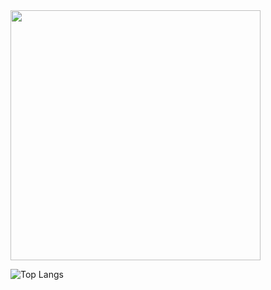 <img src="https://github-readme-stats.vercel.app/api?username=aidialam&show_icons=true&theme=dark" width="400">

![Top Langs](https://github-readme-stats.vercel.app/api/top-langs/?username=aididalam&hide_progress=true)

<!--
**aididalam/aididalam** is a ✨ _special_ ✨ repository because its `README.md` (this file) appears on your GitHub profile.

Here are some ideas to get you started:

- 🔭 I’m currently working on ...
- 🌱 I’m currently learning ...
- 👯 I’m looking to collaborate on ...
- 🤔 I’m looking for help with ...
- 💬 Ask me about ...
- 📫 How to reach me: ...
- 😄 Pronouns: ...
- ⚡ Fun fact: ...
-->
